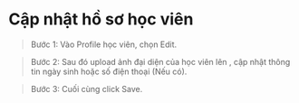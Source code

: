 # Cập nhật hồ sơ học viên

> Bước 1: Vào Profile học viên, chọn Edit.

> Bước 2: Sau đó upload ảnh đại diện của học viên lên , cập nhật thông tin ngày sinh hoặc số điện thoại \(Nếu có\).

> Bước 3: Cuối cùng click Save.

